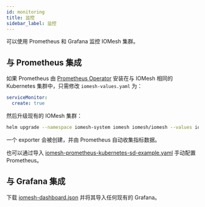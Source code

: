 ```yaml
---
id: monitoring
title: 监控
sidebar_label: 监控
---
```


可以使用 Prometheus 和 Grafana 监控 IOMesh 集群。

## 与 Prometheus 集成

如果 Prometheus 由 [Prometheus Operator][1] 安装在与 IOMesh 相同的 Kubernetes 集群中，只需修改 `iomesh-values.yaml` 为：

```yaml
serviceMonitor:
  create: true
```

然后升级现有的 IOMesh 集群：

```bash
helm upgrade --namespace iomesh-system iomesh iomesh/iomesh --values iomesh-values.yaml
```

一个 exporter 会被创建，并由 Prometheus 自动收集指标数据。

也可以通过导入 [iomesh-prometheus-kubernetes-sd-example.yaml][4] 手动配置 Prometheus。

## 与 Grafana 集成

下载 [iomesh-dashboard.json][3] 并将其导入任何现有的 Grafana。

[1]: https://github.com/prometheus-operator/prometheus-operator
[2]: https://grafana.com/grafana/download
[3]: https://raw.githubusercontent.com/iomesh/docs/master/docs/assets/iomesh-operation/ioemsh-dashobard.json
[4]: https://raw.githubusercontent.com/iomesh/docs/master/docs/assets/iomesh-operation/iomesh-prometheus-kubernetes-sd-example.yaml
